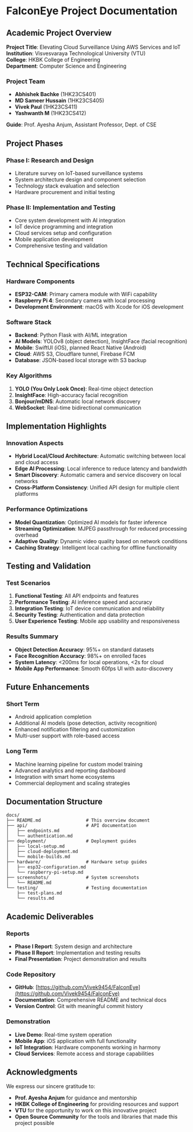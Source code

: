 # FalconEye Project Documentation

## Academic Project Overview

**Project Title**: Elevating Cloud Surveillance Using AWS Services and IoT  
**Institution**: Visvesvaraya Technological University (VTU)  
**College**: HKBK College of Engineering  
**Department**: Computer Science and Engineering  

### Project Team
- **Abhishek Bachke** (1HK23CS401)
- **MD Sameer Hussain** (1HK23CS405)  
- **Vivek Paul** (1HK23CS411)
- **Yashwanth M** (1HK23CS412)

**Guide**: Prof. Ayesha Anjum, Assistant Professor, Dept. of CSE

## Project Phases

### Phase I: Research and Design
- Literature survey on IoT-based surveillance systems
- System architecture design and component selection
- Technology stack evaluation and selection
- Hardware procurement and initial testing

### Phase II: Implementation and Testing
- Core system development with AI integration
- IoT device programming and integration
- Cloud services setup and configuration
- Mobile application development
- Comprehensive testing and validation

## Technical Specifications

### Hardware Components
- **ESP32-CAM**: Primary camera module with WiFi capability
- **Raspberry Pi 4**: Secondary camera with local processing
- **Development Environment**: macOS with Xcode for iOS development

### Software Stack
- **Backend**: Python Flask with AI/ML integration
- **AI Models**: YOLOv8 (object detection), InsightFace (facial recognition)
- **Mobile**: SwiftUI (iOS), planned React Native (Android)
- **Cloud**: AWS S3, Cloudflare tunnel, Firebase FCM
- **Database**: JSON-based local storage with S3 backup

### Key Algorithms
1. **YOLO (You Only Look Once)**: Real-time object detection
2. **InsightFace**: High-accuracy facial recognition
3. **Bonjour/mDNS**: Automatic local network discovery
4. **WebSocket**: Real-time bidirectional communication

## Implementation Highlights

### Innovation Aspects
- **Hybrid Local/Cloud Architecture**: Automatic switching between local and cloud access
- **Edge AI Processing**: Local inference to reduce latency and bandwidth
- **Smart Discovery**: Automatic camera and service discovery on local networks
- **Cross-Platform Consistency**: Unified API design for multiple client platforms

### Performance Optimizations
- **Model Quantization**: Optimized AI models for faster inference
- **Streaming Optimization**: MJPEG passthrough for reduced processing overhead
- **Adaptive Quality**: Dynamic video quality based on network conditions
- **Caching Strategy**: Intelligent local caching for offline functionality

## Testing and Validation

### Test Scenarios
1. **Functional Testing**: All API endpoints and features
2. **Performance Testing**: AI inference speed and accuracy
3. **Integration Testing**: IoT device communication and reliability
4. **Security Testing**: Authentication and data protection
5. **User Experience Testing**: Mobile app usability and responsiveness

### Results Summary
- **Object Detection Accuracy**: 95%+ on standard datasets
- **Face Recognition Accuracy**: 98%+ on enrolled faces
- **System Latency**: <200ms for local operations, <2s for cloud
- **Mobile App Performance**: Smooth 60fps UI with auto-discovery

## Future Enhancements

### Short Term
- Android application completion
- Additional AI models (pose detection, activity recognition)
- Enhanced notification filtering and customization
- Multi-user support with role-based access

### Long Term
- Machine learning pipeline for custom model training
- Advanced analytics and reporting dashboard
- Integration with smart home ecosystems
- Commercial deployment and scaling strategies

## Documentation Structure

```
docs/
├── README.md                 # This overview document
├── api/                      # API documentation
│   ├── endpoints.md
│   └── authentication.md
├── deployment/               # Deployment guides
│   ├── local-setup.md
│   ├── cloud-deployment.md
│   └── mobile-builds.md
├── hardware/                 # Hardware setup guides
│   ├── esp32-configuration.md
│   └── raspberry-pi-setup.md
├── screenshots/              # System screenshots
│   └── README.md
└── testing/                  # Testing documentation
    ├── test-plans.md
    └── results.md
```

## Academic Deliverables

### Reports
- **Phase I Report**: System design and architecture
- **Phase II Report**: Implementation and testing results
- **Final Presentation**: Project demonstration and results

### Code Repository
- **GitHub**: [https://github.com/Vivek9454/FalconEye](https://github.com/Vivek9454/FalconEye)
- **Documentation**: Comprehensive README and technical docs
- **Version Control**: Git with meaningful commit history

### Demonstration
- **Live Demo**: Real-time system operation
- **Mobile App**: iOS application with full functionality
- **IoT Integration**: Hardware components working in harmony
- **Cloud Services**: Remote access and storage capabilities

## Acknowledgments

We express our sincere gratitude to:
- **Prof. Ayesha Anjum** for guidance and mentorship
- **HKBK College of Engineering** for providing resources and support
- **VTU** for the opportunity to work on this innovative project
- **Open Source Community** for the tools and libraries that made this project possible